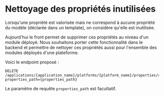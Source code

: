 # Nettoyage des propriétés inutilisées

Lorsqu'une propriété est valorisée mais ne correspond à aucune propriété du modèle (déclarée dans un template), on considère qu'elle est inutilisée.

Aujourd'hui le front permet de supprimer ces propriétés au niveau d'un module déployé. Nous souhaitons porter cette fonctionnalité dans le backend et permettre de nettoyer ces propriétés aussi pour l'ensemble des modules déployés d'une plateforme.

Voici le endpoint proposé :

    DELETE /applications/{application_name}/platforms/{platform_name}/properties/clean_unused_properties?properties_path={properties_path}
    
Le paramètre de requête `properties_path` est facultatif.
